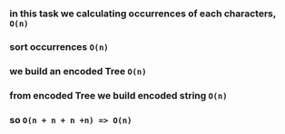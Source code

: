 ### in this task we calculating occurrences of each characters, `O(n)`

### sort occurrences `O(n)`

### we build an encoded Tree `O(n)`

### from encoded Tree we build encoded string `O(n)`

### so `O(n + n + n +n) => O(n)`
